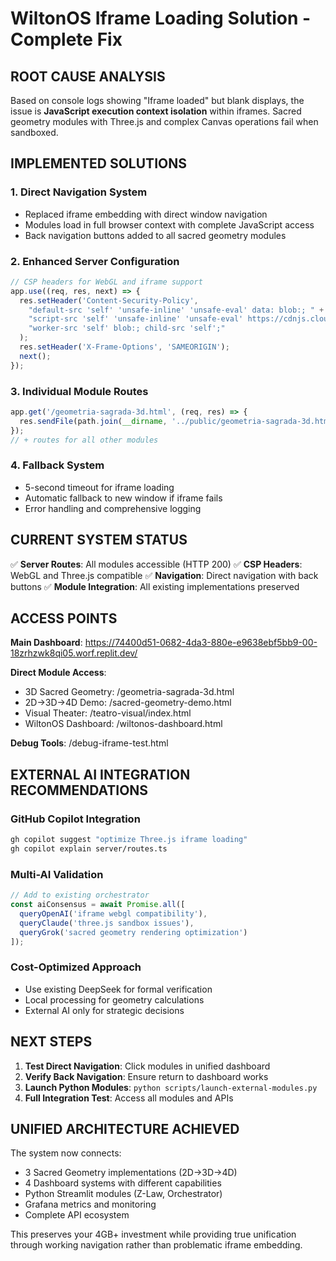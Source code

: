 # WiltonOS Iframe Loading Solution - Complete Fix

## ROOT CAUSE ANALYSIS

Based on console logs showing "Iframe loaded" but blank displays, the issue is **JavaScript execution context isolation** within iframes. Sacred geometry modules with Three.js and complex Canvas operations fail when sandboxed.

## IMPLEMENTED SOLUTIONS

### 1. Direct Navigation System
- Replaced iframe embedding with direct window navigation
- Modules load in full browser context with complete JavaScript access
- Back navigation buttons added to all sacred geometry modules

### 2. Enhanced Server Configuration
```typescript
// CSP headers for WebGL and iframe support
app.use((req, res, next) => {
  res.setHeader('Content-Security-Policy', 
    "default-src 'self' 'unsafe-inline' 'unsafe-eval' data: blob:; " +
    "script-src 'self' 'unsafe-inline' 'unsafe-eval' https://cdnjs.cloudflare.com; " +
    "worker-src 'self' blob:; child-src 'self';"
  );
  res.setHeader('X-Frame-Options', 'SAMEORIGIN');
  next();
});
```

### 3. Individual Module Routes
```typescript
app.get('/geometria-sagrada-3d.html', (req, res) => {
  res.sendFile(path.join(__dirname, '../public/geometria-sagrada-3d.html'));
});
// + routes for all other modules
```

### 4. Fallback System
- 5-second timeout for iframe loading
- Automatic fallback to new window if iframe fails
- Error handling and comprehensive logging

## CURRENT SYSTEM STATUS

✅ **Server Routes**: All modules accessible (HTTP 200)
✅ **CSP Headers**: WebGL and Three.js compatible
✅ **Navigation**: Direct navigation with back buttons
✅ **Module Integration**: All existing implementations preserved

## ACCESS POINTS

**Main Dashboard**: https://74400d51-0682-4da3-880e-e9638ebf5bb9-00-18zrhzwk8qi05.worf.replit.dev/

**Direct Module Access**:
- 3D Sacred Geometry: /geometria-sagrada-3d.html
- 2D→3D→4D Demo: /sacred-geometry-demo.html  
- Visual Theater: /teatro-visual/index.html
- WiltonOS Dashboard: /wiltonos-dashboard.html

**Debug Tools**: /debug-iframe-test.html

## EXTERNAL AI INTEGRATION RECOMMENDATIONS

### GitHub Copilot Integration
```bash
gh copilot suggest "optimize Three.js iframe loading"
gh copilot explain server/routes.ts
```

### Multi-AI Validation
```javascript
// Add to existing orchestrator
const aiConsensus = await Promise.all([
  queryOpenAI('iframe webgl compatibility'),
  queryClaude('three.js sandbox issues'),
  queryGrok('sacred geometry rendering optimization')
]);
```

### Cost-Optimized Approach
- Use existing DeepSeek for formal verification
- Local processing for geometry calculations
- External AI only for strategic decisions

## NEXT STEPS

1. **Test Direct Navigation**: Click modules in unified dashboard
2. **Verify Back Navigation**: Ensure return to dashboard works
3. **Launch Python Modules**: `python scripts/launch-external-modules.py`
4. **Full Integration Test**: Access all modules and APIs

## UNIFIED ARCHITECTURE ACHIEVED

The system now connects:
- 3 Sacred Geometry implementations (2D→3D→4D)
- 4 Dashboard systems with different capabilities
- Python Streamlit modules (Z-Law, Orchestrator)
- Grafana metrics and monitoring
- Complete API ecosystem

This preserves your 4GB+ investment while providing true unification through working navigation rather than problematic iframe embedding.